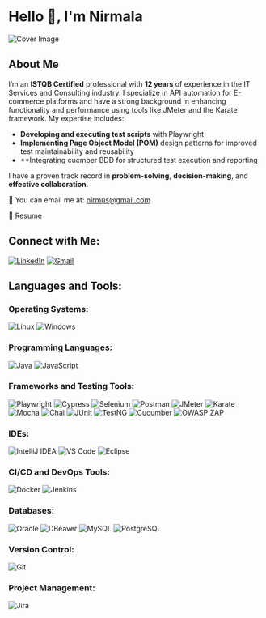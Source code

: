 # Hello 👋, I'm Nirmala

![Cover Image](./cover-image.png)

## About Me

I’m an **ISTQB Certified** professional with **12 years** of experience in the IT Services and Consulting industry. I specialize in API automation for E-commerce platforms and have a strong background in enhancing functionality and performance using tools like JMeter and the Karate framework. My expertise includes:

- **Developing and executing test scripts** with Playwright
- **Implementing Page Object Model (POM)** design patterns for improved test maintainability and reusability
- **Integrating cucmber BDD for structured test execution and reporting

I have a proven track record in **problem-solving**, **decision-making**, and **effective collaboration**.

📧 You can email me at: [nirmus@gmail.com](mailto:nirmus@gmail.com)

📄 [Resume](your-resume-link)

## Connect with Me:

[![LinkedIn](https://img.shields.io/badge/-LinkedIn-blue?logo=linkedin&logoColor=white)](https://www.linkedin.com/in/nirmala-c/)
[![Gmail](https://img.shields.io/badge/-Gmail-D14836?logo=gmail&logoColor=white)](mailto:nirmus@gmail.com)

## Languages and Tools:

### Operating Systems:
![Linux](https://img.shields.io/badge/-Linux-FCC624?logo=linux&logoColor=black&style=for-the-badge)
![Windows](https://img.shields.io/badge/-Windows-0078D6?logo=windows&logoColor=white&style=for-the-badge)

### Programming Languages:
![Java](https://img.shields.io/badge/-Java-red?logo=java&logoColor=white&style=for-the-badge)
![JavaScript](https://img.shields.io/badge/-JavaScript-yellow?logo=javascript&logoColor=black&style=for-the-badge)

### Frameworks and Testing Tools:
![Playwright](https://img.shields.io/badge/-Playwright-green?logo=microsoft&style=for-the-badge)
![Cypress](https://img.shields.io/badge/-Cypress-gray?logo=cypress&logoColor=white&style=for-the-badge)
![Selenium](https://img.shields.io/badge/-Selenium-43B02A?logo=selenium&logoColor=white&style=for-the-badge)
![Postman](https://img.shields.io/badge/-Postman-FF6C37?logo=postman&logoColor=white&style=for-the-badge)
![JMeter](https://img.shields.io/badge/-JMeter-D22128?logo=apache-jmeter&logoColor=white&style=for-the-badge)
![Karate](https://img.shields.io/badge/-Karate-0D9488?logo=karate&style=for-the-badge)
![Mocha](https://img.shields.io/badge/-Mocha-8D6748?logo=mocha&logoColor=white&style=for-the-badge)
![Chai](https://img.shields.io/badge/-Chai-red?logo=chai&style=for-the-badge)
![JUnit](https://img.shields.io/badge/-JUnit-25A162?logo=junit5&logoColor=white&style=for-the-badge)
![TestNG](https://img.shields.io/badge/-TestNG-FF6C37?logo=testng&logoColor=white&style=for-the-badge)
![Cucumber](https://img.shields.io/badge/-Cucumber-23D96C?logo=cucumber&logoColor=white&style=for-the-badge)
![OWASP ZAP](https://img.shields.io/badge/-OWASP%20ZAP-blue?logo=owasp&style=for-the-badge)

### IDEs:
![IntelliJ IDEA](https://img.shields.io/badge/-IntelliJ%20IDEA-black?logo=intellij-idea&style=for-the-badge)
![VS Code](https://img.shields.io/badge/-VS%20Code-blue?logo=visual-studio-code&style=for-the-badge)
![Eclipse](https://img.shields.io/badge/-Eclipse-purple?logo=eclipse&style=for-the-badge)

### CI/CD and DevOps Tools:
![Docker](https://img.shields.io/badge/-Docker-2496ED?logo=docker&logoColor=white&style=for-the-badge)
![Jenkins](https://img.shields.io/badge/-Jenkins-D24939?logo=jenkins&logoColor=white&style=for-the-badge)

### Databases:
![Oracle](https://img.shields.io/badge/-Oracle-F80000?logo=oracle&logoColor=white&style=for-the-badge)
![DBeaver](https://img.shields.io/badge/-DBeaver-blue?logo=dbeaver&style=for-the-badge)
![MySQL](https://img.shields.io/badge/-MySQL-4479A1?logo=mysql&logoColor=white&style=for-the-badge)
![PostgreSQL](https://img.shields.io/badge/-PostgreSQL-336791?logo=postgresql&logoColor=white&style=for-the-badge)

### Version Control:
![Git](https://img.shields.io/badge/-Git-F05032?logo=git&logoColor=white&style=for-the-badge)

### Project Management:
![Jira](https://img.shields.io/badge/-Jira-0052CC?logo=jira&logoColor=white&style=for-the-badge)
